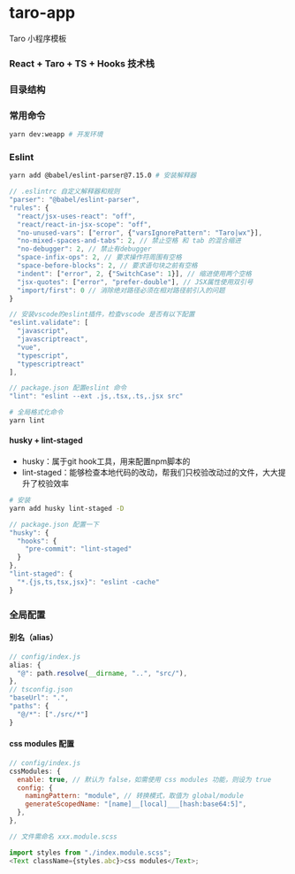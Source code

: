 # taro-app
Taro 小程序模板

### React + Taro + TS + Hooks 技术栈

### 目录结构

### 常用命令

```bash
yarn dev:weapp # 开发环境
```

### Eslint 
```bash
yarn add @babel/eslint-parser@7.15.0 # 安装解释器
```

```js
// .eslintrc 自定义解释器和规则
"parser": "@babel/eslint-parser",
"rules": {
  "react/jsx-uses-react": "off",
  "react/react-in-jsx-scope": "off",
  "no-unused-vars": ["error", {"varsIgnorePattern": "Taro|wx"}],
  "no-mixed-spaces-and-tabs": 2, // 禁止空格 和 tab 的混合缩进
  "no-debugger": 2, // 禁止有debugger
  "space-infix-ops": 2, // 要求操作符周围有空格
  "space-before-blocks": 2, // 要求语句块之前有空格
  "indent": ["error", 2, {"SwitchCase": 1}], // 缩进使用两个空格
  "jsx-quotes": ["error", "prefer-double"], // JSX属性使用双引号
  "import/first": 0 // 消除绝对路径必须在相对路径前引入的问题
}

// 安装vscode的eslint插件，检查vscode 是否有以下配置
"eslint.validate": [
  "javascript",
  "javascriptreact",
  "vue",
  "typescript",
  "typescriptreact"
],

// package.json 配置eslint 命令
"lint": "eslint --ext .js,.tsx,.ts,.jsx src"
```

```bash
# 全局格式化命令
yarn lint
```

#### husky + lint-staged
- husky：属于git hook工具，用来配置npm脚本的
- lint-staged：能够检查本地代码的改动，帮我们只校验改动过的文件，大大提升了校验效率

```bash
# 安装
yarn add husky lint-staged -D
```

```js
// package.json 配置一下
"husky": {
  "hooks": {
    "pre-commit": "lint-staged"
  }
},
"lint-staged": {
  "*.{js,ts,tsx,jsx}": "eslint -cache"
}
```

### 全局配置

#### 别名（alias）

```js
// config/index.js
alias: {
  "@": path.resolve(__dirname, "..", "src/"),
},
// tsconfig.json
"baseUrl": ".",
"paths": {
  "@/*": ["./src/*"]
}
```

#### css modules 配置

```js
// config/index.js
cssModules: {
  enable: true, // 默认为 false，如需使用 css modules 功能，则设为 true
  config: {
    namingPattern: "module", // 转换模式，取值为 global/module
    generateScopedName: "[name]__[local]___[hash:base64:5]",
  },
},
```

```js
// 文件需命名 xxx.module.scss

import styles from "./index.module.scss";
<Text className={styles.abc}>css modules</Text>;
```
